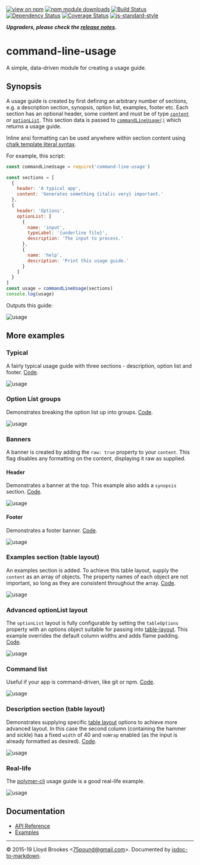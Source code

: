 [![view on npm](http://img.shields.io/npm/v/command-line-usage.svg)](https://www.npmjs.org/package/command-line-usage)
[![npm module downloads](http://img.shields.io/npm/dt/command-line-usage.svg)](https://www.npmjs.org/package/command-line-usage)
[![Build Status](https://travis-ci.org/75lb/command-line-usage.svg?branch=master)](https://travis-ci.org/75lb/command-line-usage)
[![Dependency Status](https://badgen.net/david/dep/75lb/command-line-usage)](https://david-dm.org/75lb/command-line-usage)
[![Coverage Status](https://coveralls.io/repos/github/75lb/command-line-usage/badge.svg?branch=next)](https://coveralls.io/github/75lb/command-line-usage?branch=master)
[![js-standard-style](https://img.shields.io/badge/code%20style-standard-brightgreen.svg)](https://github.com/feross/standard)

***Upgraders, please check the [release notes](https://github.com/75lb/command-line-usage/releases).***

# command-line-usage

A simple, data-driven module for creating a usage guide.

## Synopsis

A usage guide is created by first defining an arbitrary number of sections, e.g. a description section, synopsis, option list, examples, footer etc. Each section has an optional header, some content and must be of type <code><a href="#commandlineusagecontent">content</a></code> or <code><a href="#commandlineusageoptionlist">optionList</a></code>. This section data is passed to <code><a href="#commandlineusagesections--string-">commandLineUsage()</a></code> which returns a usage guide.

Inline ansi formatting can be used anywhere within section content using [chalk template literal syntax](https://github.com/chalk/chalk#tagged-template-literal).

For example, this script:
```js
const commandLineUsage = require('command-line-usage')

const sections = [
  {
    header: 'A typical app',
    content: 'Generates something {italic very} important.'
  },
  {
    header: 'Options',
    optionList: [
      {
        name: 'input',
        typeLabel: '{underline file}',
        description: 'The input to process.'
      },
      {
        name: 'help',
        description: 'Print this usage guide.'
      }
    ]
  }
]
const usage = commandLineUsage(sections)
console.log(usage)
```

Outputs this guide:

![usage](https://raw.githubusercontent.com/75lb/command-line-usage/master/example/screens/synopsis.png)

## More examples

### Typical

A fairly typical usage guide with three sections - description, option list and footer. [Code](https://github.com/75lb/command-line-usage/wiki/How-to-create-a-typical-usage-guide).

![usage](https://raw.githubusercontent.com/75lb/command-line-usage/master/example/screens/simple.png)

### Option List groups

Demonstrates breaking the option list up into groups. [Code](https://github.com/75lb/command-line-usage/wiki/How-to-break-the-option-list-up-into-groups).

![usage](https://raw.githubusercontent.com/75lb/command-line-usage/master/example/screens/groups.png)

### Banners

A banner is created by adding the `raw: true` property to your `content`. This flag disables any formatting on the content, displaying it raw as supplied.

#### Header

Demonstrates a banner at the top. This example also adds a `synopsis` section. [Code](https://github.com/75lb/command-line-usage/wiki/How-to-add-a-banner-to-your-usage-guide#code).

![usage](https://raw.githubusercontent.com/75lb/command-line-usage/master/example/screens/header.png)

#### Footer

Demonstrates a footer banner. [Code](https://github.com/75lb/command-line-usage/wiki/How-to-add-a-banner-to-your-usage-guide#code-1).

![usage](https://raw.githubusercontent.com/75lb/command-line-usage/master/example/screens/footer.png)

### Examples section (table layout)

An examples section is added. To achieve this table layout, supply the `content` as an array of objects. The property names of each object are not important, so long as they are consistent throughout the array. [Code](https://github.com/75lb/command-line-usage/wiki/How-to-add-an-examples-section-to-your-usage-guide).

![usage](https://raw.githubusercontent.com/75lb/command-line-usage/master/example/screens/example-columns.png)

### Advanced optionList layout

The `optionList` layout is fully configurable by setting the `tableOptions` property with an options object suitable for passing into [table-layout](https://github.com/75lb/table-layout#table-). This example overrides the default column widths and adds flame padding. [Code](https://github.com/75lb/command-line-usage/wiki/How-to-use-advanced-optionList-table-formatting).

![usage](https://raw.githubusercontent.com/75lb/command-line-usage/master/example/screens/option-list-options.png)

### Command list

Useful if your app is command-driven, like git or npm. [Code](https://github.com/75lb/command-line-usage/wiki/How-to-add-a-command-list-to-your-usage-guide).

![usage](https://raw.githubusercontent.com/75lb/command-line-usage/master/example/screens/command-list.png)

### Description section (table layout)

Demonstrates supplying specific [table layout](https://github.com/75lb/table-layout) options to achieve more advanced layout. In this case the second column (containing the hammer and sickle) has a fixed `width` of 40 and `noWrap` enabled (as the input is already formatted as desired). [Code](https://github.com/75lb/command-line-usage/wiki/How-to-add-a-description-section-to-your-usage-guide).

![usage](https://raw.githubusercontent.com/75lb/command-line-usage/master/example/screens/description-columns.png)

### Real-life

The [polymer-cli](https://github.com/Polymer/polymer-cli/) usage guide is a good real-life example.

![usage](https://raw.githubusercontent.com/75lb/command-line-usage/master/example/screens/polymer.png)

## Documentation

* [API Reference](https://github.com/75lb/command-line-usage/blob/master/doc/api.md)
* [Examples](https://github.com/75lb/command-line-usage/wiki)

* * *

&copy; 2015-19 Lloyd Brookes \<75pound@gmail.com\>. Documented by [jsdoc-to-markdown](https://github.com/75lb/jsdoc-to-markdown).

